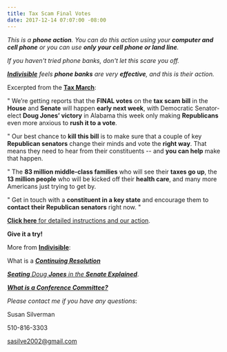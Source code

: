 ```yaml
---
title: Tax Scam Final Votes
date: 2017-12-14 07:07:00 -08:00
---
```


*This is a **phone action**.  You can do this action using your **computer and cell phone** or you can use **only your cell phone or land line**.*  

*If you haven't tried phone banks, don't let this scare you off.*

*[**Indivisible**](https://www.indivisible.org/) feels **phone banks** are very **effective**, and this is their action.*

Excerpted from the [**Tax March**](https://taxmarch.org/):

"  We’re getting reports that the **FINAL votes** on the **tax scam bill** in the **House** and **Senate** will happen **early next week**, with Democratic Senator-elect **Doug Jones’ victory** in Alabama this week only making **Republicans** even more anxious to **rush it to a vote**.

"  Our best chance to **kill this bill** is to make sure that a couple of key **Republican senators** change their minds and vote the **right way**. That means they need to hear from their constituents -- and **you can help** make that happen.

"  The **83 million middle-class families** who will see their **taxes go up**, the **13 million people** who will be kicked off their **health care**, and many more Americans just trying to get by.

"  Get in touch with a **constituent in a key state** and encourage them to **contact their Republican senators** right now.  "

[**Click here** for detailed instructions and our action](https://www.trumptaxscam.org/calls-to-kill-the-tax-scam/).

**Give it a try!**

More from [**Indivisible**](https://www.indivisible.org/):

What is a [***Continuing Resolution***](https://www.indivisible.org/resource/legislative-process-101-continuing-resolutions-bare-minimum/)

[***Seating** Doug **Jones** in the **Senate Explained***](https://www.indivisible.org/resource/seating-doug-jones-senate-explained/).

[***What is a Conference Committee?***](https://www.indivisible.org/resource/legislative-process-101-conference-committee/) 





*Please contact me if you have any questions*:

Susan Silverman

510-816-3303

sasilve2002@gmail.com